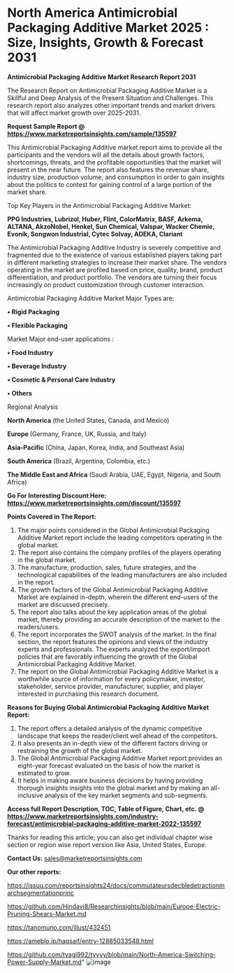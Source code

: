 # North America Antimicrobial Packaging Additive Market 2025 : Size, Insights, Growth & Forecast 2031

<strong>Antimicrobial Packaging Additive Market Research Report 2031</strong>

The Research Report on Antimicrobial Packaging Additive Market is a Skillful and Deep Analysis of the Present Situation and Challenges. This research report also analyzes other important trends and market drivers that will affect market growth over 2025-2031.

<strong>Request Sample Report @ <a href=https://www.marketreportsinsights.com/sample/135597>https://www.marketreportsinsights.com/sample/135597</a></strong>

This Antimicrobial Packaging Additive market report aims to provide all the participants and the vendors will all the details about growth factors, shortcomings, threats, and the profitable opportunities that the market will present in the near future. The report also features the revenue share, industry size, production volume, and consumption in order to gain insights about the politics to contest for gaining control of a large portion of the market share.

Top Key Players in the Antimicrobial Packaging Additive Market:

<strong>PPG Industries, Lubrizol, Huber, Flint, ColorMatrix, BASF, Arkema, ALTANA, AkzoNobel, Henkel, Sun Chemical, Valspar, Wacker Chemie, Evonik, Songwon Industrial, Cytec Solvay, ADEKA, Clariant</strong>

The Antimicrobial Packaging Additive Industry is severely competitive and fragmented due to the existence of various established players taking part in different marketing strategies to increase their market share. The vendors operating in the market are profiled based on price, quality, brand, product differentiation, and product portfolio. The vendors are turning their focus increasingly on product customization through customer interaction.

Antimicrobial Packaging Additive Market Major Types are:

<strong>• Rigid Packaging

• Flexible Packaging</strong>

Market Major end-user applications :

<strong>• Food Industry

• Beverage Industry

• Cosmetic & Personal Care Industry

• Others</strong>

Regional Analysis

</u><strong><b>North America</b></strong> (the United States, Canada, and Mexico)

<strong><b>Europe </b></strong>(Germany, France, UK, Russia, and Italy)

<strong><b>Asia-Pacific</b></strong> (China, Japan, Korea, India, and Southeast Asia)

<strong><b>South America</b></strong> (Brazil, Argentina, Colombia, etc.)

<strong><b>The Middle East and Africa</b></strong> (Saudi Arabia, UAE, Egypt, Nigeria, and South Africa)

<strong>Go For Interesting Discount Here: <a href=https://www.marketreportsinsights.com/discount/135597>https://www.marketreportsinsights.com/discount/135597</a></strong>

<strong>Points Covered in The Report:</strong>
<ol>
  <li>The major points considered in the Global Antimicrobial Packaging Additive Market report include the leading competitors operating in the global market.</li>
  <li>The report also contains the company profiles of the players operating in the global market.</li>
  <li>The manufacture, production, sales, future strategies, and the technological capabilities of the leading manufacturers are also included in the report.</li>
  <li>The growth factors of the Global Antimicrobial Packaging Additive Market are explained in-depth, wherein the different end-users of the market are discussed precisely.</li>
  <li>The report also talks about the key application areas of the global market, thereby providing an accurate description of the market to the readers/users.</li>
  <li>The report incorporates the SWOT analysis of the market. In the final section, the report features the opinions and views of the industry experts and professionals. The experts analyzed the export/import policies that are favorably influencing the growth of the Global Antimicrobial Packaging Additive Market.</li>
  <li>The report on the Global Antimicrobial Packaging Additive Market is a worthwhile source of information for every policymaker, investor, stakeholder, service provider, manufacturer, supplier, and player interested in purchasing this research document.</li>
</ol>
<strong>Reasons for Buying Global Antimicrobial Packaging Additive Market Report:</strong>

<ol>
  <li>The report offers a detailed analysis of the dynamic competitive landscape that keeps the reader/client well ahead of the competitors.</li>
  <li>It also presents an in-depth view of the different factors driving or restraining the growth of the global market.</li>
  <li>The Global Antimicrobial Packaging Additive Market report provides an eight-year forecast evaluated on the basis of how the market is estimated to grow.</li>
  <li>It helps in making aware business decisions by having providing thorough insights insights into the global market and by making an all-inclusive analysis of the key market segments and sub-segments.</li>
</ol>
<strong>Access full Report Description, TOC, Table of Figure, Chart, etc. @ <a href=https://www.marketreportsinsights.com/industry-forecast/antimicrobial-packaging-additive-market-2022-135597>https://www.marketreportsinsights.com/industry-forecast/antimicrobial-packaging-additive-market-2022-135597</a></strong>


Thanks for reading this article; you can also get individual chapter wise section or region wise report version like Asia, United States, Europe.

<strong>Contact Us:</strong>
sales@marketreportsinsights.com

<strong>Our other reports:</strong>

<a href=https://issuu.com/reportsinsights24/docs/commutateursdecbledetractionmarchsegmentationprinc>https://issuu.com/reportsinsights24/docs/commutateursdecbledetractionmarchsegmentationprinc</a>

<a href=https://github.com/Hindavi8/Researchinsights/blob/main/Europe-Electric-Pruning-Shears-Market.md>https://github.com/Hindavi8/Researchinsights/blob/main/Europe-Electric-Pruning-Shears-Market.md</a>

<a href=https://tanomuno.com/illust/432451>https://tanomuno.com/illust/432451</a>

<a href=https://ameblo.jp/haqsaif/entry-12885033548.html>https://ameblo.jp/haqsaif/entry-12885033548.html</a>

<a href=https://github.com/tyagi992/tyyyy/blob/main/North-America-Switching-Power-Supply-Market.md>https://github.com/tyagi992/tyyyy/blob/main/North-America-Switching-Power-Supply-Market.md</a>"
![image](https://github.com/user-attachments/assets/82cea713-6a25-435f-bfaf-e795c0333d89)
